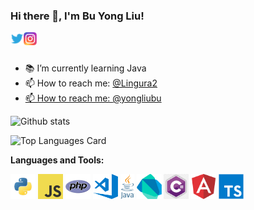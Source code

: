 ### Hi there 👋, I'm Bu Yong Liu!

<a href="https://twitter.com/Lingura2">
  <img align="left" alt="Bu Yong Liu | Twitter" width="21px" src="https://github.com/buyongliu0603/MyOverview/blob/main/assets/twitter.png"/>
</a>
<a href="https://www.instagram.com/yongliubu/">
  <img align="left" alt="Bu Yong Liu | Instragram" width="21px" src="https://github.com/buyongliu0603/MyOverview/blob/main/assets/instagram.png"/>
</a>

<br />
<br />

- :books: I’m currently learning Java
- 📫 How to reach me: <a href="https://twitter.com/Lingura2">@Lingura2 
- 📫 How to reach me: <a href="https://www.instagram.com/yongliubu/">@yongliubu</a> 


![Github stats](https://github-readme-stats.vercel.app/api?username=buyongliu0603&theme=blue-green&show_icons=true&count_private=true)


![Top Languages Card](https://github-readme-stats.vercel.app/api/top-langs/?username=buyongliu0603&theme=blue-green&layout=compact&langs_count=10)



**Languages and Tools:**  

<code><img height="40" src="https://github.com/buyongliu0603/MyOverview/blob/main/assets/python.png"></code>
<code><img height="40" src="https://github.com/buyongliu0603/MyOverview/blob/main/assets/javascript.png"></code>
<code><img height="40" src="https://github.com/buyongliu0603/MyOverview/blob/main/assets/php.png"></code>
<code><img height="40" src="https://github.com/buyongliu0603/MyOverview/blob/main/assets/visual-studio-code.png"></code>
<code><img height="40" src="https://github.com/buyongliu0603/MyOverview/blob/main/assets/java.png"></code>
<code><img height="40" src="https://github.com/buyongliu0603/MyOverview/blob/main/assets/dart.png"></code>
<code><img height="40" src="https://github.com/buyongliu0603/MyOverview/blob/main/assets/C%23.png"></code>
<code><img height="40" src="https://github.com/buyongliu0603/MyOverview/blob/main/assets/Angular.png"></code>
<code><img height="40" src="https://github.com/buyongliu0603/MyOverview/blob/main/assets/Typescript.png"></code>

  
